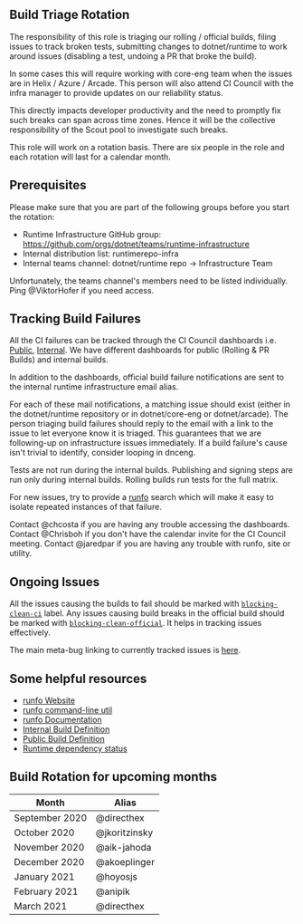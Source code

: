 ## Build Triage Rotation

The responsibility of this role is triaging our rolling / official builds, filing issues to track broken tests, submitting changes to dotnet/runtime to work around issues (disabling a test, undoing a PR that broke the build). 

In some cases this will require working with core-eng team when the issues are in Helix / Azure / Arcade. This person will also attend CI Council with the infra manager to provide updates on our reliability status.

This directly impacts developer productivity and the need to promptly fix such breaks can span across time zones. Hence it will be the collective responsibility of the Scout pool to investigate such breaks. 

This role will work on a rotation basis. There are six people in the role and each rotation will last for a calendar month.

## Prerequisites
Please make sure that you are part of the following groups before you start the rotation:
- Runtime Infrastructure GitHub group: https://github.com/orgs/dotnet/teams/runtime-infrastructure
- Internal distribution list: runtimerepo-infra
- Internal teams channel: dotnet/runtime repo -> Infrastructure Team

Unfortunately, the teams channel's members need to be listed individually. Ping @ViktorHofer if you need access.

## Tracking Build Failures
All the CI failures can be tracked through the CI Council dashboards i.e. [Public](https://dev.azure.com/dnceng/public/_dashboards/dashboard/40ac4990-3498-4b3a-85dd-2ffde961d672), [Internal](https://dev.azure.com/dnceng/internal/_dashboards/dashboard/e1bb572d-a2b0-488f-a58a-54c73a547f0d).
We have different dashboards for public (Rolling & PR Builds) and internal builds.

In addition to the dashboards, official build failure notifications are sent to the internal runtime infrastructure email alias.

For each of these mail notifications, a matching issue should exist (either in the dotnet/runtime repository or in dotnet/core-eng or dotnet/arcade). The person triaging build failures should reply to the email with a link to the issue to let everyone know it is triaged. This guarantees that we are following-up on infrastructure issues immediately. If a build failure's cause isn't trivial to identify, consider looping in dnceng. 

Tests are not run during the internal builds. Publishing and signing steps are run only during internal builds. Rolling builds run tests for the full matrix. 

For new issues, try to provide a [runfo](https://runfo.azurewebsites.net/) search which will make it easy to isolate repeated instances of that failure.

Contact @chcosta if you are having any trouble accessing the dashboards.
Contact @Chrisboh if you don't have the calendar invite for the CI Council meeting.
Contact @jaredpar if you are having any trouble with runfo, site or utility.

## Ongoing Issues

All the issues causing the builds to fail should be marked with [`blocking-clean-ci`](https://github.com/dotnet/runtime/issues?q=is%3Aissue+is%3Aopen+label%3Ablocking-clean-ci) label. 
Any issues causing build breaks in the official build should be marked with [`blocking-clean-official`](https://github.com/dotnet/runtime/issues?q=is%3Aissue+is%3Aopen+label%3Ablocking-clean-official).
It helps in tracking issues effectively.

The main meta-bug linking to currently tracked issues is [here](https://github.com/dotnet/runtime/issues/702).

## Some helpful resources
- [runfo Website](https://runfo.azurewebsites.net/)
- [runfo command-line util](https://github.com/jaredpar/devops-util)
- [runfo Documentation](https://github.com/jaredpar/devops-util/tree/master/runfo)
- [Internal Build Definition](https://dev.azure.com/dnceng/internal/_build?definitionId=679)
- [Public Build Definition](https://dev.azure.com/dnceng/public/_build?definitionId=686)
- [Runtime dependency status](https://maestro-prod.westus2.cloudapp.azure.com/1296/https:%2F%2Fgithub.com%2Fdotnet%2Fruntime/latest/graph)

## Build Rotation for upcoming months

| Month | Alias  | 
|-------|-----------|
| September 2020 | @directhex |
| October 2020   | @jkoritzinsky |
| November 2020  | @aik-jahoda |
| December 2020  | @akoeplinger |
| January 2021   | @hoyosjs |
| February 2021  | @anipik |
| March 2021  | @directhex |
